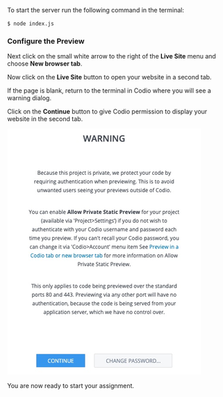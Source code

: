 To start the server run the following command in the terminal:

```shell
$ node index.js
```

### Configure the Preview

Next click on the small white arrow to the right of the **Live Site** menu and choose **New browser tab**.

Now click on the **Live Site** button to open your website in a second tab.

If the page is blank, return to the terminal in Codio where you will see a warning dialog.

Click on the **Continue** button to give Codio permission to display your website in the second tab.

![Warning Message](public/warning.jpg)

You are now ready to start your assignment.
